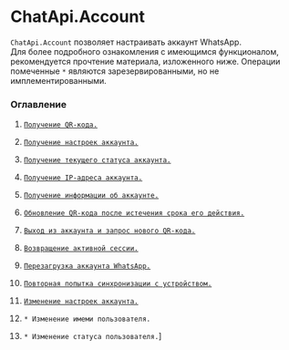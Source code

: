 # ChatApi.Account
`ChatApi.Account` позволяет настраивать аккаунт WhatsApp. <br/>
Для более подробного ознакомления с имеющимся функционалом, рекомендуется прочтение материала, изложенного ниже.
Операции помеченные `*` являются зарезервированными, но не имплементированными.
### Оглавление

1.  [`Получение QR-кода.`](Operations/GetQrCode.md)
2.  [`Получение настроек аккаунта.`](Operations/GetSettings.md)
3.  [`Получение текущего статуса аккаунта.`](Operations/GetStatus.md)
4.  [`Получение IP-адреса аккаунта.`](Operations/GetOutputIPAddress.md)
5.  [`Получение информации об аккаунте.`](Operations/GetAccountInformation.md)

6.  [`Обновление QR-кода после истечения срока его действия.`](Operations/Expiry.md)
7.  [`Выход из аккаунта и запрос нового QR-кода.`](Operations/Logout.md)
8.  [`Возвращение активной сессии.`](Operations/Takeover.md)
9.  [`Перезагрузка аккаунта WhatsApp.`](Operations/AccountReboot.md)
10.  [`Повторная попытка синхронизации с устройством.`](Operations/RetrySynchronize.md)
11.  [`Изменение настроек аккаунта.`](Operations/ChangeSettings.md)
12.  `* Изменение имеми пользователя.`
13.  `* Изменение статуса пользователя.`]
